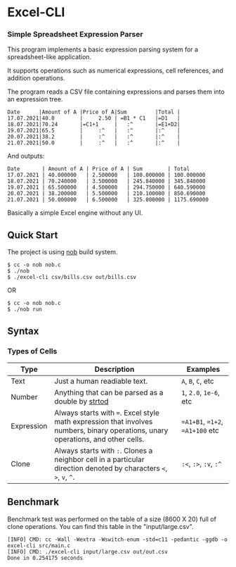 # Excel-CLI


### Simple Spreadsheet Expression Parser

This program implements a basic expression parsing system for a spreadsheet-like application.

It supports operations such as numerical expressions, cell references, and addition operations.

The program reads a CSV file containing expressions and parses them into an expression tree.


```csv
Date      |Amount of A |Price of A|Sum         |Total |
17.07.2021|40.0        |     2.50 | =B1 * C1   |=D1   |
18.07.2021|70.24       |=C1+1     |   :^       |=E1+D2|
19.07.2021|65.5        |     :^   |   :^       |:^    |
20.07.2021|38.2        |     :^   |   :^       |:^    |
21.07.2021|50.0        |     :^   |   :^       |:^    |
```

And outputs:

```csv
Date       | Amount of A | Price of A | Sum        | Total      
17.07.2021 | 40.000000   | 2.500000   | 100.000000 | 100.000000 
18.07.2021 | 70.240000   | 3.500000   | 245.840000 | 345.840000 
19.07.2021 | 65.500000   | 4.500000   | 294.750000 | 640.590000 
20.07.2021 | 38.200000   | 5.500000   | 210.100000 | 850.690000 
21.07.2021 | 50.000000   | 6.500000   | 325.000000 | 1175.690000
```

Basically a simple Excel engine without any UI.

## Quick Start

The project is using [nob](https://github.com/tsoding/nob.h) build system.

```console
$ cc -o nob nob.c
$ ./nob
$ ./excel-cli csv/bills.csv out/bills.csv
```

OR

```console
$ cc -o nob nob.c
$ ./nob run
```

## Syntax

### Types of Cells

| Type       | Description                                                                                                        | Examples                          |
| ---        | ---                                                                                                                | ---                               |
| Text       | Just a human readiable text.                                                                                       | `A`, `B`, `C`, etc                |
| Number     | Anything that can be parsed as a double by [strtod](https://en.cppreference.com/w/c/string/byte/strtof)                                                                | `1`, `2.0`, `1e-6`, etc           |
| Expression | Always starts with `=`. Excel style math expression that involves numbers, binary operations, unary operations, and other cells.                         | `=A1+B1`, `=1+2`, `=A1+100` etc |
| Clone      | Always starts with `:`. Clones a neighbor cell in a particular direction denoted by characters `<`, `>`, `v`, `^`. | `:<`, `:>`, `:v`, `:^`             |


## Benchmark

Benchmark test was performed on the table of a size (8600 X 20) full of clone operations. You can find this table in the "input/large.csv".

```console
[INFO] CMD: cc -Wall -Wextra -Wswitch-enum -std=c11 -pedantic -ggdb -o excel-cli src/main.c
[INFO] CMD: ./excel-cli input/large.csv out/out.csv
Done in 0.254175 seconds
```